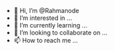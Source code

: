 - 👋 Hi, I’m @Rahmanode
- 👀 I’m interested in ...
- 🌱 I’m currently learning ...
- 💞️ I’m looking to collaborate on ...
- 📫 How to reach me ...

<!---
Rahmanode/Rahmanode is a ✨ special ✨ repository because its `README.md` (this file) appears on your GitHub profile.
You can click the Preview link to take a look at your changes.
--->
